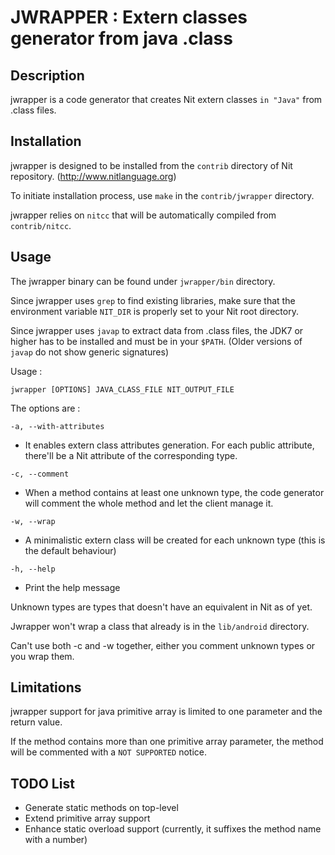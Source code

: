 # JWRAPPER : Extern classes generator from java .class
## Description
jwrapper is a code generator that creates Nit extern classes `in "Java"` from .class files.

## Installation
jwrapper is designed to be installed from the `contrib` directory of Nit repository. (http://www.nitlanguage.org)

To initiate installation process, use `make` in the `contrib/jwrapper` directory.

jwrapper relies on `nitcc` that will be automatically compiled from `contrib/nitcc`.

## Usage
The jwrapper binary can be found under `jwrapper/bin` directory.

Since jwrapper uses `grep` to find existing libraries, make sure that the environment variable `NIT_DIR` is properly set to your Nit root directory.

Since jwrapper uses `javap` to extract data from .class files, the JDK7 or higher has to be installed and must be in your `$PATH`. (Older versions of `javap` do not show generic signatures)

Usage :

	jwrapper [OPTIONS] JAVA_CLASS_FILE NIT_OUTPUT_FILE

The options are :

`-a, --with-attributes`

* It enables extern class attributes generation. For each public attribute, there'll be a Nit attribute of the corresponding type.

`-c, --comment`

* When a method contains at least one unknown type, the code generator will comment the whole method and let the client manage it.

`-w, --wrap`

* A minimalistic extern class will be created for each unknown type (this is the default behaviour)

`-h, --help`

* Print the help message

Unknown types are types that doesn't have an equivalent in Nit as of yet.

Jwrapper won't wrap a class that already is in the `lib/android` directory.

Can't use both -c and -w together, either you comment unknown types or you wrap them.

## Limitations
jwrapper support for java primitive array is limited to one parameter and the return value.

If the method contains more than one primitive array parameter, the method will be commented with a `NOT SUPPORTED` notice.

## TODO List
* Generate static methods on top-level
* Extend primitive array support
* Enhance static overload support (currently, it suffixes the method name with a number)
